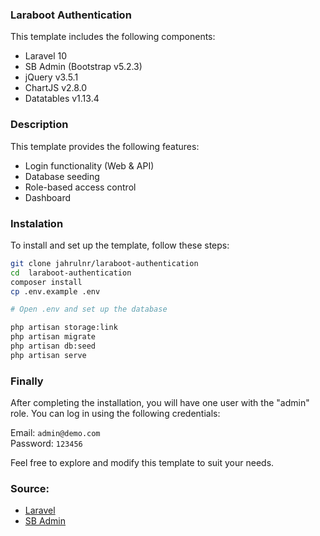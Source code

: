 ### Laraboot Authentication
This template includes the following components:
- Laravel 10
- SB Admin (Bootstrap v5.2.3)
- jQuery v3.5.1
- ChartJS v2.8.0
- Datatables v1.13.4

### Description
This template provides the following features:
- Login functionality (Web & API)
- Database seeding
- Role-based access control
- Dashboard

### Instalation
To install and set up the template, follow these steps:
```sh
git clone jahrulnr/laraboot-authentication
cd  laraboot-authentication
composer install
cp .env.example .env

# Open .env and set up the database

php artisan storage:link
php artisan migrate
php artisan db:seed
php artisan serve
```

### Finally
After completing the installation, you will have one user with the "admin" role. You can log in using the following credentials:

Email: ```admin@demo.com``` <br>
Password: ```123456``` <br/>

Feel free to explore and modify this template to suit your needs.

### Source:
- [Laravel](https://github.com/laravel/laravel)
- [SB Admin](https://github.com/StartBootstrap/startbootstrap-sb-admin)
